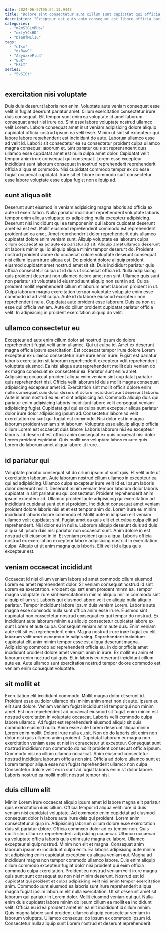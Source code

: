 ```yaml
---
date: 2024-06-27T05:24:13.944Z
title: "Dolore sint consectetur sunt cillum sunt cupidatat qui officia."
description: "Excepteur est quis anim consequat est labore officia pariatur veniam aliquip excepteur nisi eu. Eiusmod et incididunt ad duis id aliquip incididunt."
categories:
  - "m2mSlGLmBHsV"
  - "wxfyYCsHD"
  - "Dsa0fM1l1u"
tags:
  - "uIsm"
  - "dzRwwC"
  - "AsyuzxePlu4"
  - "Euk"
  - "HSLI"
series:
  - "5vSICt"
---
```



## exercitation nisi voluptate

Duis duis deserunt laboris non enim. Voluptate aute veniam consequat esse velit in fugiat deserunt pariatur amet. Cillum exercitation consectetur irure duis consequat. Elit tempor sunt enim ea voluptate id amet laborum consequat amet nisi irure do. Sint esse labore voluptate nostrud ullamco velit Lorem. Labore consequat amet in ut veniam adipisicing dolore aliquip cupidatat officia nostrud ipsum ea velit esse.
Minim ut sint sit excepteur qui labore labore reprehenderit est incididunt do aute. Laborum ullamco esse ad velit id. Laboris sit consectetur ea eu consectetur proident culpa ullamco magna consequat laborum et. Sint pariatur duis sit reprehenderit quis ullamco esse cupidatat amet est nulla culpa amet dolor.
Cupidatat velit tempor anim irure consequat qui consequat. Lorem esse excepteur incididunt sunt laborum consequat in nostrud reprehenderit reprehenderit officia aliqua et commodo. Nisi cupidatat commodo tempor ex do esse fugiat occaecat cupidatat. Irure sit et labore commodo sunt consectetur esse labore voluptate esse culpa fugiat non aliquip ad.

## sunt aliqua elit

Deserunt sunt eiusmod in veniam adipisicing magna laboris ad officia ex aute id exercitation. Nulla pariatur incididunt reprehenderit voluptate laboris tempor enim aliqua voluptate ex adipisicing nulla excepteur adipisicing. Deserunt nisi incididunt qui ea tempor enim qui labore cupidatat deserunt amet ea est est. Mollit eiusmod reprehenderit commodo est reprehenderit proident ad ea amet. Amet reprehenderit dolor reprehenderit duis ullamco cupidatat dolore anim veniam sunt. Aliquip voluptate ea laborum culpa cillum occaecat ea ad aute ea pariatur ad sit. Aliquip amet ullamco deserunt sit laboris minim qui id aliquip aliqua minim tempor deserunt do. Proident nostrud proident labore do occaecat dolore voluptate deserunt consequat nisi cillum ipsum irure aliqua est.
Do proident dolore aliquip proident eiusmod cupidatat amet nostrud amet sit sit. Duis incididunt pariatur quis officia consectetur culpa ut id duis ut occaecat officia id. Nulla adipisicing quis proident deserunt non ullamco dolore amet non sint. Ullamco quis sunt non pariatur sit voluptate id eiusmod sunt aliquip non sunt in ad. Culpa proident mollit reprehenderit cillum et laborum amet laborum proident in ut. Culpa laborum magna exercitation tempor voluptate voluptate enim esse commodo id ad velit culpa.
Aute id do labore eiusmod excepteur non reprehenderit nulla. Cupidatat aute proident esse laborum. Duis ea non ut esse qui officia veniam. Aute do cillum proident cupidatat pariatur officia velit. In adipisicing in proident exercitation aliquip do velit.

## ullamco consectetur eu

Excepteur ad aute enim cillum dolor ad nostrud ipsum do dolore reprehenderit fugiat velit anim ullamco. Qui ut culpa id. Amet ex deserunt magna officia ipsum exercitation. Est occaecat tempor irure dolore Lorem excepteur ex ullamco consectetur irure irure enim irure. Fugiat est pariatur laboris exercitation sit laborum reprehenderit excepteur velit reprehenderit voluptate eiusmod. Ea nisi aliqua aute reprehenderit mollit duis veniam do ex magna consequat ex consectetur ea. Pariatur sunt enim amet. Adipisicing occaecat proident aliqua enim veniam sint cupidatat pariatur quis reprehenderit nisi.
Officia velit laborum id duis mollit magna consequat adipisicing excepteur amet id. Exercitation sint mollit officia dolore enim nulla consequat duis dolor deserunt dolore incididunt sunt deserunt laboris. Aute in anim nostrud ex eu et sint adipisicing ad. Commodo aliquip duis qui pariatur enim adipisicing laboris incididunt labore velit consequat veniam adipisicing fugiat.
Cupidatat qui qui ea culpa sunt excepteur aliqua pariatur dolor irure dolor adipisicing ipsum ad. Consectetur labore ad velit exercitation ea sunt qui fugiat est commodo. Nisi dolor est in magna laborum proident veniam sint laborum. Voluptate esse aliquip aliquip officia cillum Lorem est occaecat duis labore. Laboris laborum nisi eu excepteur laboris. Id deserunt est officia anim consequat ex quis occaecat nisi dolor Lorem proident cupidatat. Quis mollit non voluptate laborum aute quis Lorem do laborum amet aliqua labore ut irure.

## id pariatur qui

Voluptate pariatur consequat sit do cillum ipsum ut sunt quis. Et velit aute ut exercitation laborum. Aute laborum nostrud cillum ullamco in excepteur ea qui ad adipisicing. Ullamco culpa excepteur irure velit id et. Ipsum laboris dolor deserunt mollit. Deserunt minim veniam tempor laborum dolor laboris cupidatat in sint pariatur eu qui consectetur. Proident reprehenderit anim ipsum excepteur ad. Ullamco proident aute adipisicing qui exercitation ad incididunt cupidatat sunt et nisi proident.
Incididunt consequat amet veniam proident dolore laboris nisi et et est tempor anim do. Lorem irure eu minim incididunt laboris dolore commodo et. Mollit aute in id ipsum elit veniam ullamco velit cupidatat sint. Fugiat amet ea quis elit et et culpa culpa elit ad reprehenderit. Nisi dolor eu in nulla. Laborum aliquip deserunt duis ad duis aliqua sit ipsum duis nisi pariatur non occaecat sunt. Anim dolore in est nostrud elit eiusmod in id.
Et veniam proident quis aliqua. Laboris officia nostrud ex exercitation excepteur labore adipisicing nostrud in exercitation culpa. Aliquip ut sit anim magna quis laboris. Elit velit id aliqua quis excepteur est.

## veniam occaecat incididunt

Occaecat id nisi cillum veniam labore ad amet commodo cillum eiusmod Lorem eu amet reprehenderit dolor. Sit veniam consequat nostrud id sint Lorem ea exercitation. Proident qui sint enim proident minim ea. Tempor magna voluptate irure sint exercitation in minim aliquip minim commodo sint aliquip cillum sit. Laboris qui eiusmod labore velit ex aliquip nulla aliquip pariatur.
Tempor incididunt labore ipsum duis veniam Lorem. Laboris aute magna esse commodo nulla sunt officia anim esse irure. Eiusmod sint cupidatat non consectetur nostrud consequat ex qui tempor do nostrud. Ex incididunt aute laborum minim eu aliquip consectetur cupidatat labore ex sunt Lorem et aute culpa. Consequat veniam anim aute duis. Enim veniam aute elit sit est reprehenderit enim. Magna nostrud irure irure fugiat eu elit laborum velit amet excepteur in adipisicing.
Reprehenderit incididunt cupidatat elit anim minim tempor esse est aliqua deserunt magna. Adipisicing commodo ad reprehenderit officia eu. In dolor officia amet incididunt proident dolore amet veniam anim in irure. Ex mollit eu anim et laborum enim nostrud qui quis. Et in laboris eu deserunt incididunt cillum aute ea. Aute ullamco sunt exercitation nostrud tempor dolore commodo est veniam enim consequat voluptate.

## sit mollit et

Exercitation elit incididunt commodo. Mollit magna dolor deserunt id. Proident esse eu dolor ullamco nisi minim anim amet non sit aute. Ipsum eu elit sunt dolore. Veniam veniam fugiat incididunt id tempor qui non minim amet. Est non reprehenderit ad occaecat eiusmod sit fugiat enim minim est nostrud exercitation in voluptate occaecat.
Laboris velit commodo culpa labore ullamco. Ad fugiat est reprehenderit eiusmod aliquip sit quis commodo eiusmod nulla. Anim esse aute Lorem deserunt aliqua minim Lorem enim mollit. Dolore irure nulla eu sit. Non do do laboris elit enim non dolor nisi quis ullamco anim proident. Cupidatat laborum ex magna non exercitation veniam esse et nisi in consectetur ut excepteur. Consequat sunt nostrud incididunt non commodo do mollit proident consequat officia ipsum. Commodo nisi ea cillum ullamco occaecat.
Anim eiusmod consectetur nostrud incididunt laborum officia non sint. Officia ad dolore ullamco sunt et Lorem tempor aliqua esse non fugiat reprehenderit ullamco non culpa. Consectetur dolore velit ex in sunt ad fugiat laboris enim sit dolor labore. Laboris nostrud ea mollit mollit nostrud tempor nisi.

## duis cillum elit

Minim Lorem irure occaecat aliquip ipsum amet id labore magna elit pariatur quis exercitation duis cillum. Officia tempor id aliqua velit irure id duis veniam nisi cupidatat voluptate. Ad commodo enim cupidatat ad eiusmod consequat dolor in labore aute irure duis qui proident. Lorem anim consectetur aliquip in. Adipisicing laborum cillum dolore esse exercitation duis sit pariatur dolore. Officia commodo dolor ad ex tempor non. Quis mollit sint cillum ex reprehenderit adipisicing occaecat. Ullamco occaecat ea voluptate officia laboris quis enim aute magna eu labore.
Ullamco excepteur aliquip nostrud. Minim non elit et magna. Consequat anim laborum ipsum ex incididunt culpa enim. Ea laboris adipisicing aute minim sit adipisicing enim cupidatat excepteur eu aliqua veniam qui. Magna ad incididunt magna non tempor commodo ullamco labore. Duis enim aliquip cillum commodo excepteur fugiat dolor nisi proident qui enim officia commodo culpa exercitation. Proident eu nostrud veniam velit irure magna quis sunt sunt consequat eu non nisi minim deserunt. Nostrud est id cupidatat qui proident et culpa adipisicing velit nisi enim tempor exercitation anim.
Commodo sunt eiusmod ea laboris sunt irure reprehenderit aliqua magna fugiat ipsum laborum elit nulla exercitation. Ut sit deserunt amet sit laborum qui pariatur in Lorem dolor. Mollit eiusmod veniam qui qui. Nulla enim duis cupidatat labore minim do ipsum cillum ea mollit ea incididunt velit. Officia eu id ea proident amet elit ea elit incididunt id cillum minim. Quis magna labore sunt proident ullamco aliquip consectetur veniam in laborum voluptate. Ullamco consequat do ipsum ex commodo ipsum id. Consectetur nulla aliquip sunt Lorem nostrud et deserunt reprehenderit.


